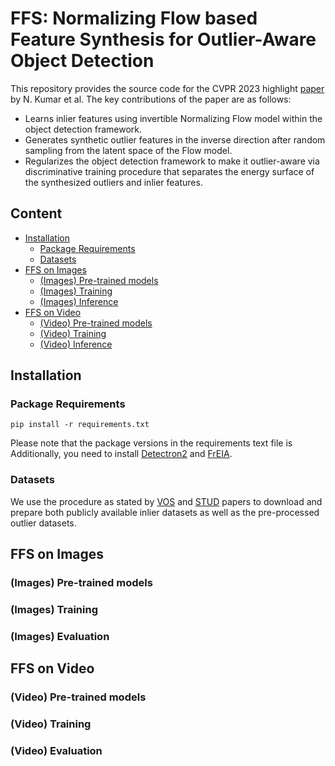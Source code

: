 # FFS: Normalizing Flow based Feature Synthesis for Outlier-Aware Object Detection
This repository provides the source code for the CVPR 2023 highlight [paper](https://arxiv.org/abs/2302.07106) by N. Kumar et al. The key contributions of the paper are as follows:
* Learns inlier features using invertible Normalizing Flow model within the object detection framework. 
* Generates synthetic outlier features in the inverse direction after random sampling from the latent space of the Flow model. 
* Regularizes the object detection framework to make it outlier-aware via discriminative training procedure that separates the energy surface of the synthesized outliers and inlier features. 

## Content
* [Installation](#Installation)
  * [Package Requirements](#package-requirements)
  * [Datasets](#Datasets)
* [FFS on Images](#ffs-on-images)
  * [(Images) Pre-trained models](#images-pre-trained-models)
  * [(Images) Training](#images-training)
  * [(Images) Inference](#images-inference)
* [FFS on Video](#ffs-on-video) 
  * [(Video) Pre-trained models](#video-pre-trained-models)
  * [(Video) Training](#video-training)
  * [(Video) Inference](#video-inference)

## Installation

### Package Requirements
```
pip install -r requirements.txt
```
Please note that the package versions in the requirements text file is  Additionally, you need to install [Detectron2](https://detectron2.readthedocs.io/en/latest/tutorials/install.html) and [FrEIA](https://github.com/vislearn/FrEIA).

### Datasets
We use the procedure as stated by [VOS](https://github.com/deeplearning-wisc/vos) and [STUD](https://github.com/deeplearning-wisc/stud) papers to download and prepare both publicly available inlier datasets as well as the pre-processed outlier datasets.

## FFS on Images

### (Images) Pre-trained models
### (Images) Training
### (Images) Evaluation

## FFS on Video

### (Video) Pre-trained models
### (Video) Training
### (Video) Evaluation
